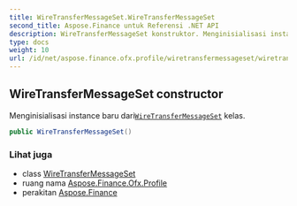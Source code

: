 ```yaml
---
title: WireTransferMessageSet.WireTransferMessageSet
second_title: Aspose.Finance untuk Referensi .NET API
description: WireTransferMessageSet konstruktor. Menginisialisasi instance baru dariWireTransferMessageSet kelas.
type: docs
weight: 10
url: /id/net/aspose.finance.ofx.profile/wiretransfermessageset/wiretransfermessageset/
---
```

## WireTransferMessageSet constructor

Menginisialisasi instance baru dari[`WireTransferMessageSet`](../) kelas.

```csharp
public WireTransferMessageSet()
```

### Lihat juga

* class [WireTransferMessageSet](../)
* ruang nama [Aspose.Finance.Ofx.Profile](../../wiretransfermessageset/)
* perakitan [Aspose.Finance](../../../)


